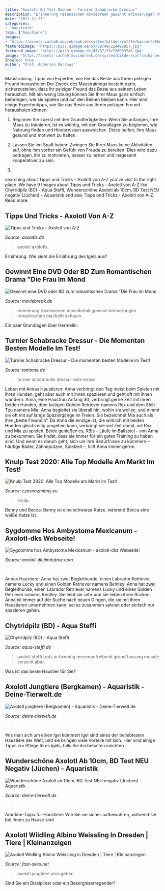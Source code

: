 ```yaml
---
title: "Axolotl Bd Test Machen - Turnier Schabracke Dressur"
description: "Erinnerung rezensionen moviebreak gewinnt erinnerungen romantischen macbeth schaum"
date: "2021-11-23"
categories:
- "haustiere"
tags: ["haustiere"]
images:
- "https://assets-cache0.moviebreak.de/system/bilder/raffle/banner/595e21f96e733340317e0000/91qxv9aTZRL._SL1500_.jpg"
featuredImage: "https://pic7.qimage.de/57/58/49/224495857.jpg"
featured_image: "https://pic3.qimage.de/43/37/93/226933743.jpg"
image: "https://assets-cache0.moviebreak.de/system/bilder/raffle/banner/595e21f96e733340317e0000/91qxv9aTZRL._SL1500_.jpg"
ShowToc: true
author: "Prof. Anderson Barrows"
---
```



Maustraining: Tipps von Experten, wie Sie das Beste aus Ihrem pelzigen Freund herausholen
Der Zweck des Maustrainings besteht darin, sicherzustellen, dass Ihr pelziger Freund das Beste aus seinem Leben herausholt. Mit ein wenig Übung können Sie Ihrer Maus ganz einfach beibringen, wie sie spielen und auf den Beinen bleiben kann. Hier sind einige Expertentipps, wie Sie das Beste aus Ihrem pelzigen Freund herausholen können:
1. Beginnen Sie zuerst mit den Grundfertigkeiten: Wenn Sie anfangen, Ihre Maus zu trainieren, ist es wichtig, mit den Grundlagen zu beginnen, wie Nahrung finden und Hindernissen ausweichen. Diese helfen, Ihre Maus gesund und motiviert zu halten.

2. Lassen Sie ihn Spaß haben: Zwingen Sie Ihrer Maus keine Aktivitäten auf, ohne ihm vorher ein Gefühl von Freude zu bereiten. Dies wird dazu beitragen, ihn zu motivieren, besser zu lernen und insgesamt kooperativer zu sein.

3.

	

		
searching about Tipps und Tricks - Axolotl von A-Z you've visit to the right place. We have 9 Images about Tipps und Tricks - Axolotl von A-Z like Chytridpilz (BD) - Aqua Steffi, Wunderschöne Axolotl ab 10cm, BD Test NEU negativ (Jüchen) - Aquaristik and also Tipps und Tricks - Axolotl von A-Z. Read more:
		
    
## Tipps Und Tricks - Axolotl Von A-Z

<img loading=lazy src="http://www.axolotls.de/wp-content/uploads/2018/12/26699122-400x300.jpg" onerror="this.onerror=null;this.src='https://tse3.mm.bing.net/th?id=OIP.qxWZUwh4vm5CIXb7g7ZDXgAAAA&amp;pid=15.1';" alt="Tipps und Tricks - Axolotl von A-Z">

_Source: axolotls.de_

>axolotl axolotls. 

	

Ernährung: Wie sieht die Ernährung des Igels aus?

    
## Gewinnt Eine DVD Oder BD Zum Romantischen Drama &quot;Die Frau Im Mond

<img loading=lazy src="https://assets-cache0.moviebreak.de/system/bilder/raffle/banner/595e21f96e733340317e0000/91qxv9aTZRL._SL1500_.jpg" onerror="this.onerror=null;this.src='https://tse1.mm.bing.net/th?id=OIP.n3a-bNRBWCQX_6OMO8T9OQHaKb&amp;pid=15.1';" alt="Gewinnt eine DVD oder BD zum romantischen Drama &quot;Die Frau im Mond">

_Source: moviebreak.de_

>erinnerung rezensionen moviebreak gewinnt erinnerungen romantischen macbeth schaum. 

	

Ein paar Grundlagen über Hermelin:

    
## Turnier Schabracke Dressur - Die Momentan Besten Modelle Im Test!

<img loading=lazy src="https://m.media-amazon.com/images/I/41HXLMO3bJL.jpg" onerror="this.onerror=null;this.src='https://tse3.mm.bing.net/th?id=OIP.Q0dE26WcoHBGn_FqaZeh6wHaFv&amp;pid=15.1';" alt="Turnier Schabracke Dressur - Die momentan besten Modelle im Test!">

_Source: tomtone.de_

>turnier schabracke dressur edle strass. 

	

Leben mit Annas Haustieren: Anna verbringt den Tag meist beim Spielen mit ihren Hunden, geht aber auch mit ihnen spazieren und geht oft mit ihnen wandern.
Anna, eine Hausfrau Anfang 30, verbringt gerne Zeit mit ihren beiden Hunden, dem lustigen Golden Retriever namens Rex und dem Shih Tzu namens Mia. Anna begleitet sie überall hin, wohin sie wollen, und nimmt sie oft mit auf lange Spaziergänge im Freien. Sie bezeichnet Mia auch als ihre „beste Freundin“.
Da Anna die einzige ist, die wirklich mit beiden Hunden gleichzeitig umgehen kann, verbringt sie viel Zeit damit, mit Rex und Mia zu spielen. Beide genießen es, RBIs – Läufe im Ballspiel – von Anna zu bekommen. Sie findet, dass sie immer für ein gutes Training zu haben sind. Und wenn es darum geht, sich um ihre Bedürfnisse zu kümmern – häufige Bäder, Zähneputzen, Spielzeit –, hilft Anna immer gerne.

    
## Knulp Test 2020: Alle Top Modelle Am Markt Im Test!

<img loading=lazy src="https://r.kelkoo.com/r/de/15983313/5101/500/500/https%253A%252F%252Fgfx.productsup.io%252Fimg%252Fsite%252F454032%252Fdata%252FjY%25252FLaoQwFIZfZTjd2ly0Oppd9y3MplBoimRijBY1IYntDOK797jupqv%25252FBofvbBCDBgFDSj4KSSUdZ2VNzMlsunF2PhKzSuqD61adJO37c1M9SfrKipLXjLNzyR%25252BjW4M25MtbyKCfEoiPDUYQG9gb3ubY2vth8sP9gOA56oCagXY4MHIsOjgPgmV%25252FkHS3EO2WZJYUfTCqI4tBltnN7ibpVUUj6Yu6m9BekLN9823F2HvDWhvUSvxiYd8zhPknEfYPvOTPrDrewaTCqKarmzrMCrNGEBMwpAiiKFGxvAQzxtO3m8WpYITnJGe8PrFaFJUomgERPvdf.jpg/v997n_7WpNdXfvphQAQTI9.Dg4pCRm0CUV4SPGaTqlk-" onerror="this.onerror=null;this.src='https://tse2.mm.bing.net/th?id=OIP.FhnQ_uWkGocB6jjXf3EgzgHaHa&amp;pid=15.1';" alt="Knulp Test 2020: Alle Top Modelle am Markt im Test!">

_Source: czasnazmiany.eu_

>knulp. 

	

Benny und Becca: Benny ist eine schwarze Katze, während Becca eine weiße Katze ist.

    
## Sygdomme Hos Ambystoma Mexicanum - Axolotl-dks Webseite!

<img loading=lazy src="https://image.jimcdn.com/app/cms/image/transf/dimension=640x10000:format=jpg/path/s19b93e0577e0e604/image/i2d385f801f30a310/version/1522348165/image.jpg" onerror="this.onerror=null;this.src='https://tse3.mm.bing.net/th?id=OIP.KWx2iJAvhiPCQ_mMTs3rdwHaC5&amp;pid=15.1';" alt="Sygdomme hos Ambystoma Mexicanum - axolotl-dks Webseite!">

_Source: axolotl-dk.jimdofree.com_

>. 

	

Annas Haustiere: Anna hat zwei Begleithunde, einen Labrador Retriever namens Lucky und einen Golden Retriever namens Bentley.
Anna hat zwei Begleithunde, einen Labrador Retriever namens Lucky und einen Golden Retriever namens Bentley. Sie liebt sie sehr und sie lieben ihren Rücken. Anna ist immer auf der Suche nach neuen Dingen, die sie mit ihren Haustieren unternehmen kann, sei es zusammen spielen oder einfach nur spazieren gehen.

    
## Chytridpilz (BD) - Aqua Steffi

<img loading=lazy src="http://www.aqua-steffi.de/files/Uploads/Axolotl/bd.png" onerror="this.onerror=null;this.src='https://tse1.mm.bing.net/th?id=OIP.49irq63QfiU-U98aoO6AJgHaRC&amp;pid=15.1';" alt="Chytridpilz (BD) - Aqua Steffi">

_Source: aqua-steffi.de_

>axolotl steffi trotz aufwendig nervenaufreibend grund fassung musste vorsicht aber. 

	

Was ist das beste Haustier für Sie?

    
## Axolotl Jungtiere (Bergkamen) - Aquaristik - Deine-Tierwelt.de

<img loading=lazy src="https://pic3.qimage.de/43/37/93/226933743.jpg" onerror="this.onerror=null;this.src='https://tse2.mm.bing.net/th?id=OIP.Tz3Q3L93zGO9pnHCa-2W0wHaJ4&amp;pid=15.1';" alt="Axolotl jungtiere (Bergkamen) - Aquaristik - Deine-Tierwelt.de">

_Source: deine-tierwelt.de_

>. 

	

Wie man sich um einen Igel kümmert
Igel sind eines der beliebtesten Haustiere der Welt, und sie bringen viele Vorteile mit sich. Hier sind einige Tipps zur Pflege Ihres Igels, falls Sie ihn behalten möchten.

    
## Wunderschöne Axolotl Ab 10cm, BD Test NEU Negativ (Jüchen) - Aquaristik

<img loading=lazy src="https://pic7.qimage.de/57/58/49/224495857.jpg" onerror="this.onerror=null;this.src='https://tse4.mm.bing.net/th?id=OIP.okxprFyZ6NN8fwae5X83xwHaFB&amp;pid=15.1';" alt="Wunderschöne Axolotl ab 10cm, BD Test NEU negativ (Jüchen) - Aquaristik">

_Source: deine-tierwelt.de_

>. 

	

Arantine-Tipps für Haustiere: Wie Sie sie sicher aufbewahren, während sie bei Ihnen zu Hause sind

    
## Axolotl Wildling Albino Weissling In Dresden | Tiere | Kleinanzeigen

<img loading=lazy src="https://www.fast-alles.net/pictures/bild-20150426165600.jpg" onerror="this.onerror=null;this.src='https://tse2.mm.bing.net/th?id=OIP.xk8PAvdtLysopmlRUEzoJwHaE7&amp;pid=15.1';" alt="Axolotl Wildling Albino Weissling in Dresden | Tiere | Kleinanzeigen">

_Source: fast-alles.net_

>axolotl jungtiere abzugeben. 

	

Sind Sie ein Disziplinar oder ein Besorgniserregender?

